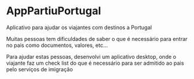 # AppPartiuPortugal
 Aplicativo  para ajudar os viajantes  com destinos a Portugal

Muitas pessoas tem dificuldades de saber o que é necessário 
para entrar  no pais como documentos, valores,  etc...

Para ajudar estas pessoas, desenvolvi um aplicativo desktop, 
onde o viajante faz um check list  do que é necessário 
para ser admitido ao pais pelo serviços de imigração
